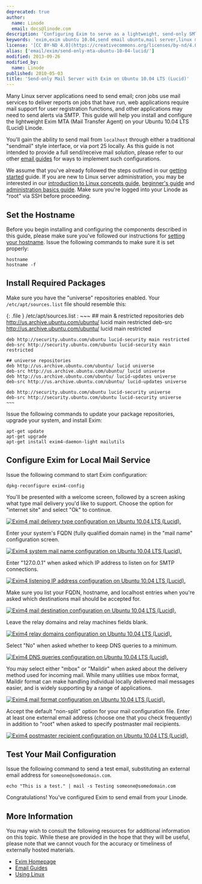 ```yaml
---
deprecated: true
author:
  name: Linode
  email: docs@linode.com
description: 'Configuring Exim to serve as a lightweight, send-only SMTP server on Ubuntu 10.04 LTS (Lucid).'
keywords: 'exim,exim ubuntu 10.04,send email ubuntu,mail server,linux mail,smtp server,ubuntu exim'
license: '[CC BY-ND 4.0](https://creativecommons.org/licenses/by-nd/4.0)'
alias: ['email/exim/send-only-mta-ubuntu-10-04-lucid/']
modified: 2013-09-26
modified_by:
  name: Linode
published: 2010-05-03
title: 'Send-only Mail Server with Exim on Ubuntu 10.04 LTS (Lucid)'
---
```




Many Linux server applications need to send email; cron jobs use mail services to deliver reports on jobs that have run, web applications require mail support for user registration functions, and other applications may need to send alerts via SMTP. This guide will help you install and configure the lightweight Exim MTA (Mail Transfer Agent) on your Ubuntu 10.04 LTS (Lucid) Linode.

You'll gain the ability to send mail from `localhost` through either a traditional "sendmail" style interface, or via port 25 locally. As this guide is not intended to provide a full send/receive mail solution, please refer to our other [email guides](/docs/email/) for ways to implement such configurations.

We assume that you've already followed the steps outlined in our [getting started](/docs/getting-started/) guide. If you are new to Linux server administration, you may be interested in our [introduction to Linux concepts guide](/docs/tools-reference/introduction-to-linux-concepts/), [beginner's guide](/docs/beginners-guide/) and [administration basics guide](/docs/using-linux/administration-basics). Make sure you're logged into your Linode as "root" via SSH before proceeding.

Set the Hostname
----------------

Before you begin installing and configuring the components described in this guide, please make sure you've followed our instructions for [setting your hostname](/docs/getting-started#sph_set-the-hostname). Issue the following commands to make sure it is set properly:

    hostname
    hostname -f

Install Required Packages
-------------------------

Make sure you have the "universe" repositories enabled. Your `/etc/apt/sources.list` file should resemble this:

{: .file }
/etc/apt/sources.list
:   ~~~
    ## main & restricted repositories
    deb http://us.archive.ubuntu.com/ubuntu/ lucid main restricted
    deb-src http://us.archive.ubuntu.com/ubuntu/ lucid main restricted

    deb http://security.ubuntu.com/ubuntu lucid-security main restricted
    deb-src http://security.ubuntu.com/ubuntu lucid-security main restricted

    ## universe repositories
    deb http://us.archive.ubuntu.com/ubuntu/ lucid universe
    deb-src http://us.archive.ubuntu.com/ubuntu/ lucid universe
    deb http://us.archive.ubuntu.com/ubuntu/ lucid-updates universe
    deb-src http://us.archive.ubuntu.com/ubuntu/ lucid-updates universe

    deb http://security.ubuntu.com/ubuntu lucid-security universe
    deb-src http://security.ubuntu.com/ubuntu lucid-security universe
    ~~~

Issue the following commands to update your package repositories, upgrade your system, and install Exim:

    apt-get update
    apt-get upgrade
    apt-get install exim4-daemon-light mailutils

Configure Exim for Local Mail Service
-------------------------------------

Issue the following command to start Exim configuration:

    dpkg-reconfigure exim4-config

You'll be presented with a welcome screen, followed by a screen asking what type mail delivery you'd like to support. Choose the option for "internet site" and select "Ok" to continue.

[![Exim4 mail delivery type configuration on Ubuntu 10.04 LTS (Lucid).](/docs/assets/134-01-exim4-ubuntu-10-04-general.png)](/docs/assets/134-01-exim4-ubuntu-10-04-general.png)

Enter your system's FQDN (fully qualified domain name) in the "mail name" configuration screen.

[![Exim4 system mail name configuration on Ubuntu 10.04 LTS (Lucid).](/docs/assets/135-02-exim4-ubuntu-10-04-mail-name.png)](/docs/assets/135-02-exim4-ubuntu-10-04-mail-name.png)

Enter "127.0.0.1" when asked which IP address to listen on for SMTP connections.

[![Exim4 listening IP address configuration on Ubuntu 10.04 LTS (Lucid).](/docs/assets/136-03-exim4-ubuntu-10-04-ip-listen.png)](/docs/assets/136-03-exim4-ubuntu-10-04-ip-listen.png)

Make sure you list your FQDN, hostname, and localhost entries when you're asked which destinations mail should be accepted for.

[![Exim4 mail destination configuration on Ubuntu 10.04 LTS (Lucid).](/docs/assets/137-04-exim4-ubuntu-10-04-local-domains.png)](/docs/assets/137-04-exim4-ubuntu-10-04-local-domains.png)

Leave the relay domains and relay machines fields blank.

[![Exim4 relay domains configuration on Ubuntu 10.04 LTS (Lucid).](/docs/assets/138-05-exim4-ubuntu-10-04-relay-domains.png)](/docs/assets/138-05-exim4-ubuntu-10-04-relay-domains.png)

Select "No" when asked whether to keep DNS queries to a minimum.

[![Exim4 DNS queries configuration on Ubuntu 10.04 LTS (Lucid).](/docs/assets/140-07-exim4-ubuntu-10-04-dns-queries.png)](/docs/assets/140-07-exim4-ubuntu-10-04-dns-queries.png)

You may select either "mbox" or "Maildir" when asked about the delivery method used for incoming mail. While many utilities use mbox format, Maildir format can make handling individual locally delivered mail messages easier, and is widely supporting by a range of applications.

[![Exim4 mail format configuration on Ubuntu 10.04 LTS (Lucid).](/docs/assets/141-08-exim4-ubuntu-10-04-mail-format.png)](/docs/assets/141-08-exim4-ubuntu-10-04-mail-format.png)

Accept the default "non-split" option for your mail configuration file. Enter at least one external email address (choose one that you check frequently) in addition to "root" when asked to specify postmaster mail recipients.

[![Exim4 postmaster recipient configuration on Ubuntu 10.04 LTS (Lucid).](/docs/assets/142-10-exim4-ubuntu-10-04-postmater-mail.png)](/docs/assets/142-10-exim4-ubuntu-10-04-postmater-mail.png)

Test Your Mail Configuration
----------------------------

Issue the following command to send a test email, substituting an external email address for `someone@somedomain.com`.

    echo "This is a test." | mail -s Testing someone@somedomain.com

Congratulations! You've configured Exim to send email from your Linode.

More Information
----------------

You may wish to consult the following resources for additional information on this topic. While these are provided in the hope that they will be useful, please note that we cannot vouch for the accuracy or timeliness of externally hosted materials.

- [Exim Homepage](http://www.exim.org/)
- [Email Guides](/docs/email/)
- [Using Linux](/docs/using-linux/)



